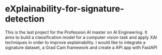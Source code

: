 # eXplainability-for-signature-detection
This is the last project for the Profession AI master on AI Engineering. It aims to build a classification model for a computer vision task and apply XAI techniques in order to improve explainability. I would like to integrate a signature dataset, a Grad Cam framework and create a API app with FastAPI
